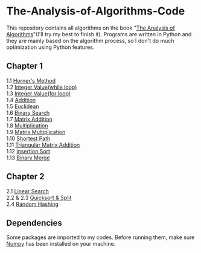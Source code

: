 The-Analysis-of-Algorithms-Code
===============================

This repository contains all algorithms on the book "[The Analysis of Algorithms](http://book.douban.com/subject/11743170/)"(I'll try my best to finish it). Programs are written in Python and they are mainly based on the algorithm process, so I don't do much optimization using Python features. 

Chapter 1
---------

1.1 [Horner's Method](https://github.com/OldPanda/The-Analysis-of-Algorithms-Code/blob/master/Chapter_1/1.1.py)    
1.2 [Integer Value(while loop)](https://github.com/OldPanda/The-Analysis-of-Algorithms-Code/blob/master/Chapter_1/1.2.py)    
1.3 [Integer Value(for loop)](https://github.com/OldPanda/The-Analysis-of-Algorithms-Code/blob/master/Chapter_1/1.3.py)    
1.4 [Addition](https://github.com/OldPanda/The-Analysis-of-Algorithms-Code/blob/master/Chapter_1/1.4.py)    
1.5 [Euclidean](https://github.com/OldPanda/The-Analysis-of-Algorithms-Code/blob/master/Chapter_1/1.5.py)    
1.6 [Binary Search](https://github.com/OldPanda/The-Analysis-of-Algorithms-Code/blob/master/Chapter_1/1.6.py)     
1.7 [Matrix Addition](https://github.com/OldPanda/The-Analysis-of-Algorithms-Code/blob/master/Chapter_1/1.7.py)    
1.8 [Multiplication](https://github.com/OldPanda/The-Analysis-of-Algorithms-Code/blob/master/Chapter_1/1.8.py)     
1.9 [Matrix Multiplication](https://github.com/OldPanda/The-Analysis-of-Algorithms-Code/blob/master/Chapter_1/1.9.py)    
1.10 [Shortest Path](https://github.com/OldPanda/The-Analysis-of-Algorithms-Code/blob/master/Chapter_1/1.10.py)     
1.11 [Triangular Matrix Addition](https://github.com/OldPanda/The-Analysis-of-Algorithms-Code/blob/master/Chapter_1/1.11.py)      
1.12 [Insertion Sort](https://github.com/OldPanda/The-Analysis-of-Algorithms-Code/blob/master/Chapter_1/1.12.py)      
1.13 [Binary Merge](https://github.com/OldPanda/The-Analysis-of-Algorithms-Code/blob/master/Chapter_1/1.13.py)      

Chapter 2
---------

2.1 [Linear Search](https://github.com/OldPanda/The-Analysis-of-Algorithms-Code/blob/master/Chapter_2/2.1.py)      
2.2 & 2.3 [Quicksort & Split](https://github.com/OldPanda/The-Analysis-of-Algorithms-Code/blob/master/Chapter_2/2.2.py)      
2.4 [Random Hashing](https://github.com/OldPanda/The-Analysis-of-Algorithms-Code/blob/master/Chapter_2/2.4.py)      

Dependencies
------------
Some packages are imported to my codes. Before running them, make sure [Numpy](http://www.numpy.org/) has been installed on your machine. 
